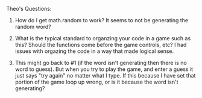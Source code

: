Theo's Questions:

1. How do I get math.random to work? It seems to not be generating the random word?

2. What is the typical standard to organzing your code in a game such as this?  Should the functions come before the game controls, etc? I had issues with orgazing the code in a way that made logical sense.

3. This might go back to #1 (if the word isn't generating then there is no word to guess). But when you try to play the game, and enter a guess it just says "try again" no matter what I type. If this because I have set that portion of the game loop up wrong, or is it because the word isn't generating?
